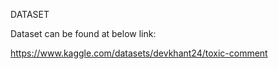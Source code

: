 DATASET



Dataset can be found at below link:

https://www.kaggle.com/datasets/devkhant24/toxic-comment
